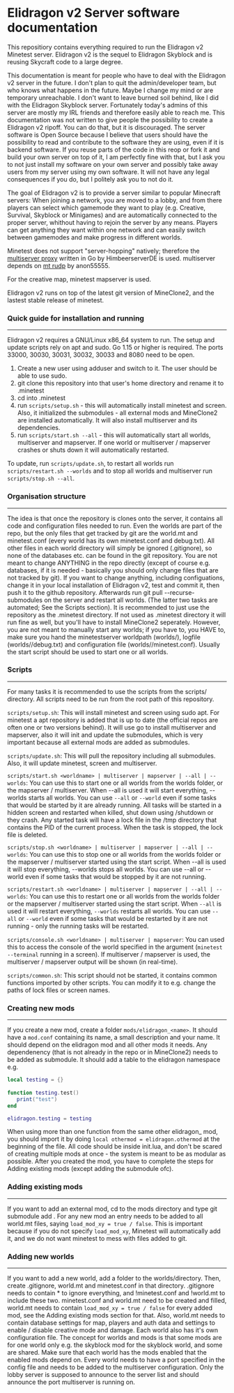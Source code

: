 # Elidragon v2 Server software documentation

This repositiory contains everything required to run the Elidragon v2  Minetest server. Elidragon v2 is the sequel to Elidragon Skyblock and is reusing Skycraft code to a large degree.

This documentation is meant for people who have to deal with the Elidragon v2 server in the future. I don't plan to quit the admin/developer team, but who knows what happens in the future. Maybe I change my mind or are temporary unreachable. I don't want to leave burned soil behind, like I did with the Elidragon Skyblock server. Fortunately today's admins of this server are mostly my IRL friends and therefore easily able to reach me. This documentation was not written to give people the possibility to create a Elidragon v2 ripoff. You can do that, but it is discouraged. The server software is Open Source because I believe that users should have the possibility to read and contribute to the software they are using, even if it is backend software. If you reuse parts of the code in this reop or fork it and build your own server on top of it, I am perfectly fine with that, but I ask you to not just install my software on your own server and possibly take away users from my server using my own software. It will not have any legal consequences if you do, but I politely ask you to not do it.

The goal of Elidragon v2 is to provide a server similar to popular Minecraft servers: When joining a network, you are moved to a lobby, and from there players can select which gamemode they want to play (e.g. Creative, Survival, Skyblock or Minigames) and are automatically connected to the proper server, whithout having to rejoin the server by any means. Players can get anything they want within one network and can easily switch between gamemodes and make progress in different worlds.

Minetest does not support "server-hopping" natively; therefore the [multiserver proxy](https://github.com/HimbeerserverDE/multiserver) written in Go by HimbeerserverDE is used. multiserver depends on [mt rudp](https://github.com/anon55555/mt) by anon55555.

For the creative map, minetest mapserver is used.

Elidragon v2 runs on top of the latest git version of MineClone2, and the lastest stable release of minetest.


### Quick guide for installation and running
---

Elidragon v2 requires a GNU/Linux x86_64 system to run. The setup and update scripts rely on apt and sudo. Go 1.15 or higher is required. The ports 33000, 30030, 30031, 30032, 30033 and 8080 need to be open.

1. Create a new user using adduser and switch to it. The user should be able to use sudo.
1. git clone this repository into that user's home directory and rename it to .minetest
1. cd into .minetest
1. run `scripts/setup.sh` - this will automatically install minetest and screen. Also, it initialized the submodules - all external mods and MineClone2 are installed automatically. It will also install multiserver and its dependencies.
1. run `scripts/start.sh --all` - this will automatically start all worlds, multiserver and mapserver. If one world or multiserver / mapserver crashes or shuts down it will automatically restarted.

To update, run `scripts/update.sh`, to restart all worlds run `scripts/restart.sh --worlds` and to stop all worlds and multiserver run `scripts/stop.sh --all`.

### Organisation structure
---

The idea is that once the repository is clones onto the server, it contains all code and configuration files needed to run. Even the worlds are part of the repo, but the only files that get tracked by git are the world.mt and minetest.conf (every world has its own minetest.conf and debug.txt). All other files in each world directory will simply be ignored (.gitignore), so none of the databases etc. can be found in the git repository. You are not meant to change ANYTHING in the repo directly (except of course e.g. databases, if it is needed - basically you should only change files that are not tracked by git). If you want to change anything, including configuations, change it in your local installation of Elidragon v2, test and commit it, then push it to the github repository. Afterwards run git pull --recurse-submodules on the server and restart all worlds. (The latter two tasks are automated; See the Scripts section). It is recommended to just use the repository as the .minetest directory. If not used as .minetest directory it will run fine as well, but you'll have to install MineClone2 seperately. However, you are not meant to manually start any worlds; if you have to, you HAVE to, make sure you hand the minetestserver worldpath (worlds/<world>), logfile (worlds/<world>/debug.txt) and configuration file (worlds/<world>/minetest.conf). Usually the start script should be used to start one or all worlds.


### Scripts
---

For many tasks it is recommended to use the scripts from the scripts/ directory. All scripts need to be run from the root path of this repository.

`scripts/setup.sh`: This will install minetest and screen using sudo apt. For minetest a apt repository is added that is up to date (the official repos are often one or two versions behind). It will use go to install multiserver and mapserver, also it will init and update the submodules, which is very important because all external mods are added as submodules.

`scripts/update.sh`: This will pull the repository including all submodules. Also, it will update minetest, screen and multiserver.

`scripts/start.sh <worldname> | multiserver | mapserver | --all | --worlds`: You can use this to start one or all worlds from the worlds folder, or the mapserver / multiserver. When --all is used it will start everything, --worlds starts all worlds. You can use `--all` or `--world` even if some tasks that would be started by it are already running. All tasks will be started in a hidden screen and restarted when killed, shut down using /shutdown or they crash. Any started task will have a lock file in the /tmp directory that contains the PID of the current process. When the task is stopped, the lock file is deleted.

`scripts/stop.sh <worldname> | multiserver | mapserver | --all | --worlds`: You can use this to stop one or all worlds from the worlds folder or the mapserver / multiserver started using the start script. When --all is used it will stop everything, --worlds stops all worlds. You can use --all or --world even if some tasks that would be stopped by it are not running.

`scripts/restart.sh <worldname> | multiserver | mapserver | --all | --worlds`: You can use this to restart one or all worlds from the worlds folder or the mapserver / multiserver started using the start script. When `--all` is used it will restart everything, `--worlds` restarts all worlds. You can use `--all` or `--world` even if some tasks that would be restarted by it are not running - only the running tasks will be restarted.

`scripts/console.sh <worldname> | multiserver | mapserver`: You can used this to access the console of the world specified in the argument (`minetest --terminal` running in a screen). If multiserver / mapserver is used, the multiserver / mapserver output will be shown (in real-time).

`scripts/common.sh`: This script should not be started, it contains common functions imported by other scripts. You can modify it to e.g. change the paths of lock files or screen names.

### Creating new mods
---

If you create a new mod, create a folder `mods/elidragon_<name>`. It should have a `mod.conf` containing its name, a small description and your name. It should depend on the elidragon mod and all other mods it needs. Any dependenency (that is not already in the repo or in MineClone2) needs to be added as submodule. It should add a <name> table to the elidragon namespace e.g.

```lua
local testing = {}
   
function testing.test()
   print("test")
end

elidragon.testing = testing
```

When using more than one function from the same other elidragon_ mod, you should import it by doing `local othermod = elidragon.othermod` at the beginning of the file. All code should be inside init.lua, and don't be scared of creating multiple mods at once - the system is meant to be as modular as possible. After you created the mod, you have to complete the steps for Adding existing mods (except adding the submodule ofc).

### Adding existing mods
---

If you want to add an external mod, cd to the mods directory and type git submodule add <git repo of external mod>.
For any new mod an entry needs to be added to all world.mt files, saying `load_mod_xy = true / false`. This is important because if you do not specify `load_mod_xy`, Minetest will automatically add it, and we do not want minetest to mess with files added to git.

### Adding new worlds
---

If you want to add a new world, add a folder to the worlds/directory. Then, create .gitignore, world.mt and minetest.conf in that directory. .gitignore needs to contain * to ignore everything, and !minetest.conf and !world.mt to include these two. minetest.conf and world.mt need to be created and filled, world.mt needs to contain `load_mod_xy = true / false` for every added mod, see the Adding existing mods section for that. Also, world.mt needs to contain database settings for map, players and auth data and settings to enable / disable creative mode and damage. Each world also has it's own configuration file. The concept for worlds and mods is that some mods are for one world only e.g. the skyblock mod for the skyblock world, and some are shared. Make sure that each world has the mods enabled that the enabled mods depend on. Every world needs to have a port specified in the config file and needs to be added to the multiserver configuration. Only the lobby server is supposed to announce to the server list and should announce the port multiserver is running on.
